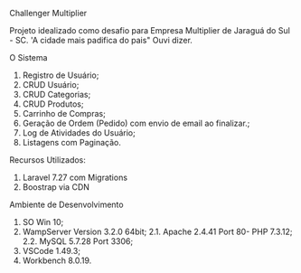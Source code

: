 Challenger Multiplier

Projeto idealizado como desafio para Empresa Multiplier de Jaraguá do Sul - SC. 'A cidade mais padifica do pais" Ouvi dizer.

O Sistema
1. Registro de Usuário;
2. CRUD Usuário;
3. CRUD Categorias;
4. CRUD Produtos;
5. Carrinho de Compras;
6. Geração de Ordem (Pedido) com envio de email ao finalizar.;
7. Log de Atividades do Usuário;
8. Listagens com Paginação.

Recursos Utilizados:
1. Laravel 7.27 com Migrations
2. Boostrap via CDN

Ambiente de Desenvolvimento

1. SO Win 10;
2. WampServer Version 3.2.0 64bit;
2.1. Apache 2.4.41 Port 80- PHP 7.3.12;
2.2. MySQL 5.7.28 Port 3306;
3. VSCode  1.49.3;
4. Workbench 8.0.19.
